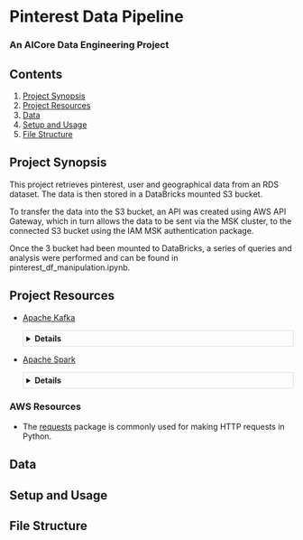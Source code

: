 # Pinterest Data Pipeline
### An AICore Data Engineering Project

## Contents
1. [Project Synopsis](#project_synopsis)
2. [Project Resources](#project_resources)
3. [Data](#data)
4. [Setup and Usage](#setup_and_usage)
5. [File Structure](#file_structure)

## Project Synopsis <a name="project_synopsis"></a>
This project retrieves pinterest, user and geographical data from an RDS dataset. The data is then stored in a DataBricks mounted S3 bucket.

To transfer the data into the S3 bucket, an API was created using AWS API Gateway, which in turn allows the data to be sent via the MSK cluster, to the connected S3 bucket using the IAM MSK authentication package.

Once the 3 bucket had been mounted to DataBricks, a series of queries and analysis were performed and can be found in pinterest_df_manipulation.ipynb.

## Project Resources <a name="project_resources"></a>
* [Apache Kafka](https://kafka.apache.org/documentation/)
   <details>
    <summary><strong>Details</strong></summary>
    <div class="details-content">
      This is additional information for Item 2.
    </div>
  </details>

* [Apache Spark](https://spark.apache.org/docs/latest/)
  <details>
    <summary><strong>Details</strong></summary>
    <div class="details-content">
      This is additional information for Item 2.
    </div>
  </details>

<style>
  details {
    border: 1px solid #ddd;
    padding: 5px;
    margin-bottom: 10px;
  }

  .details-content {
    background-color: #a2f2ff;
    padding: 10px;
  }
</style>

### AWS Resources
* The [requests](https://docs.python-requests.org/en/latest/) package is commonly used for making HTTP requests in Python.

## Data <a name="data"></a>

## Setup and Usage <a name="setup_and_usage"></a>

## File Structure <a name="file_structure"></a>
